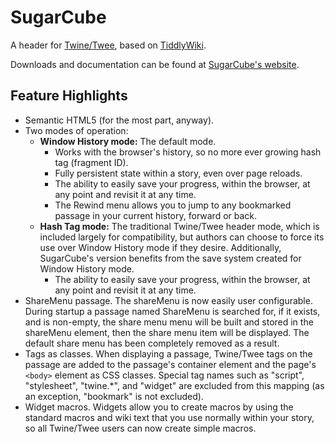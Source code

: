 
# SugarCube #

A header for [Twine/Twee](http://gimcrackd.com/etc/src/ "http://gimcrackd.com/etc/src/"), based on [TiddlyWiki](http://tiddlywiki.com/ "http://tiddlywiki.com/").

Downloads and documentation can be found at [SugarCube's website](http://www.motoslave.net/sugarcube/ "http://www.motoslave.net/sugarcube/").

## Feature Highlights ##

- Semantic HTML5 (for the most part, anyway).
- Two modes of operation:
   - **Window History mode:** The default mode.
      - Works with the browser's history, so no more ever growing hash tag (fragment ID).
      - Fully persistent state within a story, even over page reloads.
      - The ability to easily save your progress, within the browser, at any point and revisit it at any time.
      - The Rewind menu allows you to jump to any bookmarked passage in your current history, forward or back.
   - **Hash Tag mode:** The traditional Twine/Twee header mode, which is included largely for compatibility, but authors can choose to force its use over Window History mode if they desire.  Additionally, SugarCube's version benefits from the save system created for Window History mode.
      - The ability to easily save your progress, within the browser, at any point and revisit it at any time.
- ShareMenu passage.  The shareMenu is now easily user configurable.  During startup a passage named ShareMenu is searched for, if it exists, and is non-empty, the share menu menu will be built and stored in the shareMenu element, then the share menu item will be displayed.  The default share menu has been completely removed as a result.
- Tags as classes.  When displaying a passage, Twine/Twee tags on the passage are added to the passage's container element and the page's `<body>` element as CSS classes.  Special tag names such as "script", "stylesheet", "twine.*", and "widget" are excluded from this mapping (as an exception, "bookmark" is not excluded).
- Widget macros.  Widgets allow you to create macros by using the standard macros and wiki text that you use normally within your story, so all Twine/Twee users can now create simple macros.
